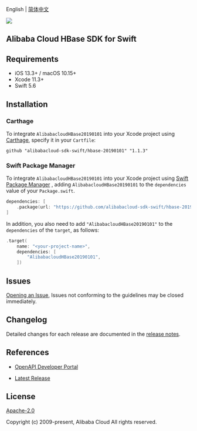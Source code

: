 English | [简体中文](README-CN.md)

![](https://aliyunsdk-pages.alicdn.com/icons/AlibabaCloud.svg)

## Alibaba Cloud HBase SDK for Swift

## Requirements

- iOS 13.3+ / macOS 10.15+
- Xcode 11.3+
- Swift 5.6

## Installation

### Carthage

To integrate `AlibabacloudHBase20190101` into your Xcode project using [Carthage](https://github.com/Carthage/Carthage), specify it in your `Cartfile`:

```ogdl
github "alibabacloud-sdk-swift/hbase-20190101" "1.1.3"
```

### Swift Package Manager

To integrate `AlibabacloudHBase20190101` into your Xcode project using [Swift Package Manager](https://swift.org/package-manager/) , adding `AlibabacloudHBase20190101` to the `dependencies` value of your `Package.swift`.

```swift
dependencies: [
    .package(url: "https://github.com/alibabacloud-sdk-swift/hbase-20190101.git", from: "1.1.3")
]
```

In addition, you also need to add `"AlibabacloudHBase20190101"` to the `dependencies` of the `target`, as follows:

```swift
.target(
    name: "<your-project-name>",
    dependencies: [
        "AlibabacloudHBase20190101",
    ])
```

## Issues

[Opening an Issue](https://github.com/alibabacloud-sdk-swift/hbase-20190101/issues/new), Issues not conforming to the guidelines may be closed immediately.

## Changelog

Detailed changes for each release are documented in the [release notes](./ChangeLog.txt).

## References

* [OpenAPI Developer Portal](https://next.api.alibabacloud.com/home)
- [Latest Release](https://github.com/alibabacloud-sdk-swift/hbase-20190101)

## License

[Apache-2.0](http://www.apache.org/licenses/LICENSE-2.0)

Copyright (c) 2009-present, Alibaba Cloud All rights reserved.
